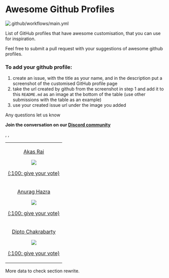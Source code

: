 # Awesome Github Profiles

![.github/workflows/main.yml](https://github.com/EddieJaoudeCommunity/awesome-github-profiles/workflows/.github/workflows/main.yml/badge.svg)

List of GitHub profiles that have awesome customisation, that you can use for inspiration.

Feel free to submit a pull request with your suggestions of awesome github profiles.

### To add your github profile:

1. create an issue, with the title as your name, and in the description put a screenshot of the customised GitHub profile page
2. take the url created by github from the screenshot in step 1 and add it to this `README.md` as an image at the bottom of the table (use other submissions with the table as an example)
3. use your created issue url under the image you added

Any questions let us know

**Join the conversation on our [Discord community](https://discord.com/invite/jZQs6Wu)**

<!--START_SECTION:data-section-->
<table width="100%">
                <tr>
                    <td align="center">
                        <p><a href="https://github.com/akasrai">Akas Rai</a></p>
                        <img src="https://user-images.githubusercontent.com/624760/88123456-d40df580-cbc2-11ea-9add-a7fc8675b243.png" />
                        <p><a href="https://github.com/EddieJaoudeCommunity/awesome-github-profiles/issues/12">(:100: give your vote)</a></p>
                    </td>
                </tr>
            ,
                <tr>
                    <td align="center">
                        <p><a href="https://github.com/anuraghazra">Anurag Hazra</a></p>
                        <img src="https://user-images.githubusercontent.com/624760/88123729-6adab200-cbc3-11ea-8d73-a190de560b3a.png" />
                        <p><a href="https://github.com/EddieJaoudeCommunity/awesome-github-profiles/issues/13">(:100: give your vote)</a></p>
                    </td>
                </tr>
            ,
                <tr>
                    <td align="center">
                        <p><a href="https://github.com/diptochakrabarty">Dipto Chakrabarty</a></p>
                        <img src="https://user-images.githubusercontent.com/624760/88163171-2d4d4780-cc0a-11ea-91fe-6fc7c37fc8d6.png" />
                        <p><a href="https://github.com/EddieJaoudeCommunity/awesome-github-profiles/issues/14">(:100: give your vote)</a></p>
                    </td>
                </tr>
            </table>
<!--END_SECTION:data-section-->

More data to check section rewrite.
